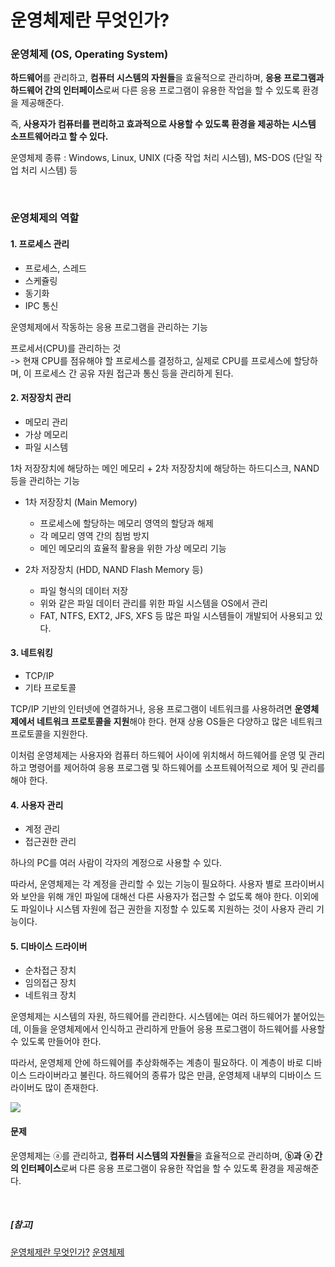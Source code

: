 # 운영체제란 무엇인가?

### 운영체제 (OS, Operating System)

**하드웨어**를 관리하고, **컴퓨터 시스템의 자원들**을 효율적으로 관리하며, **응용 프로그램과 하드웨어 간의 인터페이스**로써 다른 응용 프로그램이 유용한 작업을 할 수 있도록 환경을 제공해준다.

즉, **사용자가 컴퓨터를 편리하고 효과적으로 사용할 수 있도록 환경을 제공하는 시스템 소프트웨어라고 할 수 있다.**

운영체제 종류 : Windows, Linux, UNIX (다중 작업 처리 시스템), MS-DOS (단일 작업 처리 시스템) 등

<br>

### 운영체제의 역할

#### 1. 프로세스 관리
- 프로세스, 스레드
- 스케쥴링
- 동기화
- IPC 통신

운영체제에서 작동하는 응용 프로그램을 관리하는 기능

프로세서(CPU)를 관리하는 것  
-> 현재 CPU를 점유해야 할 프로세스를 결정하고, 실제로 CPU를 프로세스에 할당하며, 이 프로세스 간 공유 자원 접근과 통신 등을 관리하게 된다.

#### 2. 저장장치 관리
- 메모리 관리
- 가상 메모리
- 파일 시스템

1차 저장장치에 해당하는 메인 메모리 + 2차 저장장치에 해당하는 하드디스크, NAND 등을 관리하는 기능

- 1차 저장장치 (Main Memory)
    - 프로세스에 할당하는 메모리 영역의 할당과 해제
    - 각 메모리 영역 간의 침범 방지
    - 메인 메모리의 효율적 활용을 위한 가상 메모리 기능

- 2차 저장장치 (HDD, NAND Flash Memory 등)
    - 파일 형식의 데이터 저장
    - 위와 같은 파일 데이터 관리를 위한 파일 시스템을 OS에서 관리
    - FAT, NTFS, EXT2, JFS, XFS 등 많은 파일 시스템들이 개발되어 사용되고 있다.

#### 3. 네트워킹
- TCP/IP
- 기타 프로토콜

TCP/IP 기반의 인터넷에 연결하거나, 응용 프로그램이 네트워크를 사용하려면 **운영체제에서 네트워크 프로토콜을 지원**해야 한다. 현재 상용 OS들은 다양하고 많은 네트워크 프로토콜을 지원한다.

이처럼 운영체제는 사용자와 컴퓨터 하드웨어 사이에 위치해서 하드웨어를 운영 및 관리하고 명령어를 제어하여 응용 프로그램 및 하드웨어를 소프트웨어적으로 제어 및 관리를 해야 한다.

#### 4. 사용자 관리
- 계정 관리
- 접근권한 관리

하나의 PC를 여러 사람이 각자의 계정으로 사용할 수 있다.

따라서, 운영체제는 각 계정을 관리할 수 있는 기능이 필요하다. 사용자 별로 프라이버시와 보안을 위해 개인 파일에 대해선 다른 사용자가 접근할 수 없도록 해야 한다. 이외에도 파일이나 시스템 자원에 접근 권한을 지정할 수 있도록 지원하는 것이 사용자 관리 기능이다.

#### 5. 디바이스 드라이버
- 순차접근 장치
- 임의접근 장치
- 네트워크 장치

운영체제는 시스템의 자원, 하드웨어를 관리한다. 시스템에는 여러 하드웨어가 붙어있는데, 이들을 운영체제에서 인식하고 관리하게 만들어 응용 프로그램이 하드웨어를 사용할 수 있도록 만들어야 한다.

따라서, 운영체제 안에 하드웨어를 추상화해주는 계층이 필요하다. 이 계층이 바로 디바이스 드라이버라고 불린다. 하드웨어의 종류가 많은 만큼, 운영체제 내부의 디바이스 드라이버도 많이 존재한다.

<img src="https://img1.daumcdn.net/thumb/R1280x0/?scode=mtistory2&fname=https%3A%2F%2Fblog.kakaocdn.net%2Fdn%2FcOkGK5%2FbtsjmCGpJkH%2F6CkSoiCHFJkAiUV1gCKKV1%2Fimg.png">

<br>

#### 문제
운영체제는 ⓐ를 관리하고, **컴퓨터 시스템의 자원들**을 효율적으로 관리하며, **ⓑ과 ⓐ 간의 인터페이스**로써 다른 응용 프로그램이 유용한 작업을 할 수 있도록 환경을 제공해준다.


<br>

##### [참고]
[운영체제란 무엇인가?](<https://coding-factory.tistory.com/300>)
[운영체제](<https://wikidocs.net/230921>)
